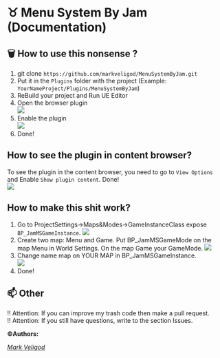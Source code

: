 # :taurus: Menu System By Jam (Documentation)

## :wastebasket: How to use this nonsense ?  
1. git clone `https://github.com/markveligod/MenuSystemByJam.git`
2. Put it in the `Plugins` folder with the project (Example: `YourNameProject/Plugins/MenuSystemByJam`)
3. ReBuild your project and Run UE Editor
4. Open the browser plugin  
![](https://cdn.discordapp.com/attachments/836541085248520233/967407719193649222/unknown.png)
5. Enable the plugin  
![](https://cdn.discordapp.com/attachments/836541085248520233/967408294920605787/unknown.png)
6. Done!

## How to see the plugin in content browser?  
To see the plugin in the content browser, you need to go to `View Options` and Enable `Show plugin content`. Done!  
![](https://cdn.discordapp.com/attachments/836541085248520233/967408720168501248/unknown.png)

## How to make this shit work?  
1. Go to ProjectSettings->Maps&Modes->GameInstanceClass expose `BP_JamMSGameInstance`.
![](https://cdn.discordapp.com/attachments/836541085248520233/967410219598635028/unknown.png)  
2. Create two map: Menu and Game. Put BP_JamMSGameMode on the map Menu in World Settings. On the map Game your GameMode.
![](https://cdn.discordapp.com/attachments/836541085248520233/967411717896278056/unknown.png)
3. Change name map on YOUR MAP in BP_JamMSGameInstance.  
![](https://cdn.discordapp.com/attachments/836541085248520233/967412018715979786/unknown.png)  
4. Done!

## 📫 Other
:bangbang: Attention: If you can improve my trash code then make a pull request.  
:bangbang: Attention: If you still have questions, write to the section Issues.

**:copyright:Authors:**  
  
*[Mark Veligod](https://github.com/markveligod)*  
